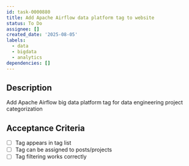 ```yaml
---
id: task-0000880
title: Add Apache Airflow data platform tag to website
status: To Do
assignee: []
created_date: '2025-08-05'
labels:
  - data
  - bigdata
  - analytics
dependencies: []
---
```


## Description

Add Apache Airflow big data platform tag for data engineering project categorization

## Acceptance Criteria

- [ ] Tag appears in tag list
- [ ] Tag can be assigned to posts/projects
- [ ] Tag filtering works correctly
